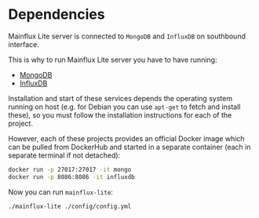 # Dependencies
Mainflux Lite server is connected to `MongoDB` and `InfluxDB` on southbound interface.

This is why to run Mainflux Lite server you have to have running:
- [MongoDB](https://github.com/mongodb/mongo)
- [InfluxDB](https://github.com/influxdata/influxdb)

Installation and start of these services depends the operating system running on host (e.g. for Debian you can use `apt-get` to fetch and install these), so you must follow the installation instructions for each of the project.

However, each of these projects provides an official Docker image which can be pulled from DockerHub and started in a separate container (each in separate terminal if not detached):
```bash
docker run -p 27017:27017 -it mongo
docker run -p 8086:8086 -it influxdb
```
Now you can run `mainflux-lite`:
```bash
./mainflux-lite ./config/config.yml
```
